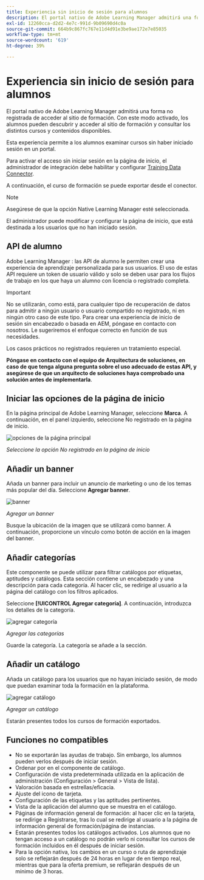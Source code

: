 ```yaml
---
title: Experiencia sin inicio de sesión para alumnos
description: El portal nativo de Adobe Learning Manager admitirá una forma no registrada de acceder al sitio de formación. Con este modo activado, los alumnos pueden descubrir y acceder al sitio de formación y consultar los distintos cursos y contenidos disponibles. Esta experiencia permite a los alumnos examinar cursos sin haber iniciado sesión en un portal.
exl-id: 12260cca-d2d2-4e7c-991d-9b09690d4c0a
source-git-commit: 664b9c867fc767e11d4d91e3be9ae172e7e85035
workflow-type: tm+mt
source-wordcount: '619'
ht-degree: 39%

---
```


# Experiencia sin inicio de sesión para alumnos

El portal nativo de Adobe Learning Manager admitirá una forma no registrada de acceder al sitio de formación. Con este modo activado, los alumnos pueden descubrir y acceder al sitio de formación y consultar los distintos cursos y contenidos disponibles.

Esta experiencia permite a los alumnos examinar cursos sin haber iniciado sesión en un portal.

Para activar el acceso sin iniciar sesión en la página de inicio, el administrador de integración debe habilitar y configurar [Training Data Connector](/help/migrated/integration-admin/feature-summary/connectors.md#training-data-access).

A continuación, el curso de formación se puede exportar desde el conector.

>[!NOTE]
>
>Asegúrese de que la opción Native Learning Manager esté seleccionada.

El administrador puede modificar y configurar la página de inicio, que está destinada a los usuarios que no han iniciado sesión.

## API de alumno

Adobe Learning Manager : las API de alumno le permiten crear una experiencia de aprendizaje personalizada para sus usuarios. El uso de estas API requiere un token de usuario válido y solo se deben usar para los flujos de trabajo en los que haya un alumno con licencia o registrado completa.

>[!IMPORTANT]
>
>No se utilizarán, como está, para cualquier tipo de recuperación de datos para admitir a ningún usuario o usuario compartido no registrado, ni en ningún otro caso de este tipo. Para crear una experiencia de inicio de sesión sin encabezado o basada en AEM, póngase en contacto con nosotros. Le sugeriremos el enfoque correcto en función de sus necesidades.

Los casos prácticos no registrados requieren un tratamiento especial.

**Póngase en contacto con el equipo de Arquitectura de soluciones, en caso de que tenga alguna pregunta sobre el uso adecuado de estas API, y asegúrese de que un arquitecto de soluciones haya comprobado una solución antes de implementarla**.

## Iniciar las opciones de la página de inicio

En la página principal de Adobe Learning Manager, seleccione **Marca**. A continuación, en el panel izquierdo, seleccione No registrado en la página de inicio.

![opciones de la página principal](assets/non-logged-in-homepage.png)

*Seleccione la opción No registrado en la página de inicio*

## Añadir un banner

Añada un banner para incluir un anuncio de marketing o uno de los temas más popular del día. Seleccione **Agregar banner**.

![banner](assets/add-banner-image.png)

*Agregar un banner*

Busque la ubicación de la imagen que se utilizará como banner. A continuación, proporcione un vínculo como botón de acción en la imagen del banner.

## Añadir categorías

Este componente se puede utilizar para filtrar catálogos por etiquetas, aptitudes y catálogos. Esta sección contiene un encabezado y una descripción para cada categoría. Al hacer clic, se redirige al usuario a la página del catálogo con los filtros aplicados.

Seleccione **[!UICONTROL Agregar categoría]**. A continuación, introduzca los detalles de la categoría.

![agregar categoría](assets/add-category.png)

*Agregar las categorías*

Guarde la categoría. La categoría se añade a la sección.

## Añadir un catálogo

Añada un catálogo para los usuarios que no hayan iniciado sesión, de modo que puedan examinar toda la formación en la plataforma.

![agregar catálogo](assets/add-catalog.png)

*Agregar un catálogo*

Estarán presentes todos los cursos de formación exportados.

## Funciones no compatibles

* No se exportarán las ayudas de trabajo. Sin embargo, los alumnos pueden verlos después de iniciar sesión.
* Ordenar por en el componente de catálogo.
* Configuración de vista predeterminada utilizada en la aplicación de administración (Configuración > General > Vista de lista).
* Valoración basada en estrellas/eficacia.
* Ajuste del icono de tarjeta.
* Configuración de las etiquetas y las aptitudes pertinentes.
* Vista de la aplicación del alumno que se muestra en el catálogo.
* Páginas de información general de formación: al hacer clic en la tarjeta, se redirige a Registrarse, tras lo cual se redirige al usuario a la página de información general de formación/página de instancias.
* Estarán presentes todos los catálogos activados. Los alumnos que no tengan acceso a un catálogo no podrán verlo ni consultar los cursos de formación incluidos en él después de iniciar sesión.
* Para la opción nativa, los cambios en un curso o ruta de aprendizaje solo se reflejarán después de 24 horas en lugar de en tiempo real, mientras que para la oferta premium, se reflejarán después de un mínimo de 3 horas.
